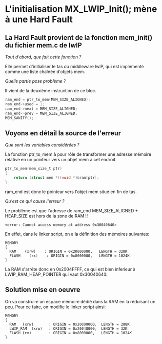 # L'initialisation MX_LWIP_Init(); mène à une Hard Fault
## La Hard Fault provient de la fonction mem_init() du fichier mem.c de lwIP
  
*Tout d'abord, que fait cette fonction ?*

Elle permet d'initialiser le tas du middleware lwIP, qui est implémenté comme une liste chaînée d'objets mem.

*Quelle partie pose problème ?*

Il vient de la deuxième instruction de ce bloc.
```c
ram_end = ptr_to_mem(MEM_SIZE_ALIGNED);
ram_end->used = 1;
ram_end->next = MEM_SIZE_ALIGNED;
ram_end->prev = MEM_SIZE_ALIGNED;
MEM_SANITY();
```
## Voyons en détail la source de l'erreur

*Que sont les variables considérées ?*

La fonction ptr_to_mem à pour rôle de transformer une adresse mémoire relative en un pointeur vers un objet mem à cet endroit.

```c
ptr_to_mem(mem_size_t ptr)
{
	return (struct mem *)(void *)&ram[ptr];
}
```

ram_end est donc le pointeur vers l'objet mem situé en fin de tas.

*Qu'est ce qui cause l'erreur ?*

Le problème est que l'adresse de ram_end MEM_SIZE_ALIGNED + HEAP_SIZE est hors de la zone de RAM !!

```<error: Cannot access memory at address 0x30040640>```

En effet, dans le linker script, on a la définition des mémoires suivantes:

```
MEMORY
{
  RAM    (xrw)    : ORIGIN = 0x20000000,   LENGTH = 320K
  FLASH    (rx)    : ORIGIN = 0x8000000,   LENGTH = 1024K
}
```

La RAM s'arrête donc en 0x2004FFFF, ce qui est bien inferieur à LWIP_RAM_HEAP_POINTER qui vaut 0x30040640.

## Solution mise en oeuvre
On va construire un espace mémoire dédié dans la RAM en la réduisant un peu. Pour ce faire, on modifie le linker script ainsi:
```
MEMORY
{
  RAM	(xrw)		: ORIGIN = 0x20000000,	LENGTH = 288K
  LWIP_RAM	(xrw)	: ORIGIN = 0x20048000,	LENGTH = 32K
  FLASH	(rx)		: ORIGIN = 0x8000000,	LENGTH = 1024K
}
```
